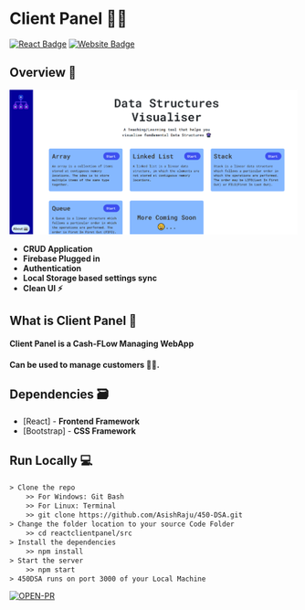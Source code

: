 # Client Panel  👨‍💻

[![React Badge](http://img.shields.io/badge/Powered%20By-React-blue?style=for-the-badge&logo=react)](https://reactjs.org/)
[![Website Badge](https://img.shields.io/badge/Visit-Now-green?style=for-the-badge&logo=vercel)](https://zen-noyce-75c66b.netlify.app/)

## Overview 👀

![](https://raw.githubusercontent.com/ehte444/DataStructures-Visualiser/main/.gitres/Screenshot%20(251).png)

- **CRUD Application**
- **Firebase Plugged in**
- **Authentication**
- **Local Storage based settings sync**
- **Clean UI ⚡**

## What is Client Panel 🤔

#### Client Panel is a Cash-FLow Managing WebApp

#### Can be used to manage customers 👍🏻.


## Dependencies 🗃

- [React] - **Frontend Framework**
- [Bootstrap] - **CSS Framework**


## Run Locally 💻

```
> Clone the repo
    >> For Windows: Git Bash
    >> For Linux: Terminal
    >> git clone https://github.com/AsishRaju/450-DSA.git
> Change the folder location to your source Code Folder
    >> cd reactclientpanel/src
> Install the dependencies
    >> npm install
> Start the server
    >> npm start
> 450DSA runs on port 3000 of your Local Machine
```

[![OPEN-PR](https://img.shields.io/badge/Open%20For-PR-orange?style=for-the-badge&logo=github)]()
